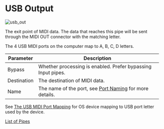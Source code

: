 # USB Output

![usb_out](https://blokas.io/images/midihub/pipes/usb_out.svg)

The exit point of MIDI data. The data that reaches this pipe will be sent through the MIDI OUT connector with the matching letter.

The 4 USB MIDI ports on the computer map to A, B, C, D letters.

| Parameter | Description                    |
| --------- | ------------------------------ |
| Bypass    | Whether processing is enabled. Prefer bypassing Input pipes. |
| Destination | The destination of MIDI data. |
| Name      | The name of the port, see [Port Naming](port-naming.md) for more details. |

See [The USB MIDI Port Mapping](usb-midi-port-mapping.md) for OS device mapping to USB port letter used by the device.

<span class="blokas-web-hide">

[List of Pipes](quick-links.md#the-list-of-pipes)

</span>
